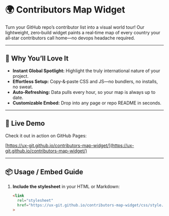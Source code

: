 # 🌍 Contributors Map Widget

Turn your GitHub repo’s contributor list into a visual world tour! Our lightweight, zero‑build widget paints a real‑time map of every country your all‑star contributors call home—no devops headache required.

---

## 🚀 Why You’ll Love It

- **Instant Global Spotlight:** Highlight the truly international nature of your project.  
- **Effortless Setup:** Copy‑&‑paste CSS and JS—no bundlers, no installs, no sweat.  
- **Auto‑Refreshing:** Data pulls every hour, so your map is always up to date.  
- **Customizable Embed:** Drop into any page or repo README in seconds.

---

## 🎨 Live Demo

Check it out in action on GitHub Pages:

[https://ux-git.github.io/contributors-map-widget/](https://ux-git.github.io/contributors-map-widget/)

---

## 📦 Usage / Embed Guide

1. **Include the stylesheet** in your HTML or Markdown:
   ```html
   <link
     rel="stylesheet"
     href="https://ux-git.github.io/contributors-map-widget/css/style.css"
   >
